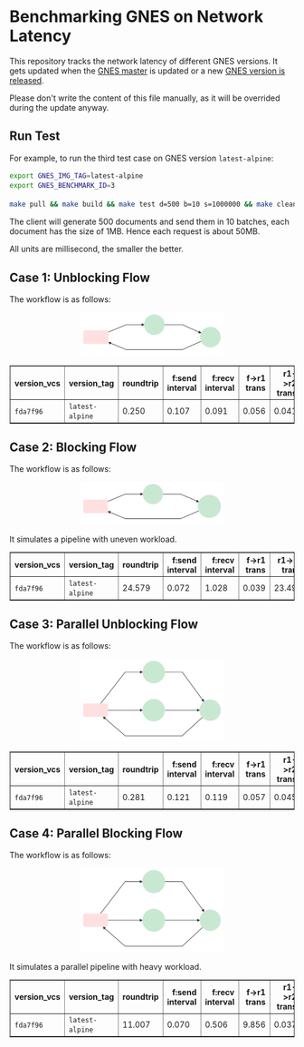 # Benchmarking GNES on Network Latency

This repository tracks the network latency of different GNES versions. It gets updated when the [GNES master](https://github.com/gnes-ai/gnes) is updated or a new [GNES version is released](https://github.com/gnes-ai/gnes/releases). 

Please don't write the content of this file manually, as it will be overrided during the update anyway. 

## Run Test

For example, to run the third test case on GNES version `latest-alpine`:  

```bash
export GNES_IMG_TAG=latest-alpine
export GNES_BENCHMARK_ID=3

make pull && make build && make test d=500 b=10 s=1000000 && make clean
```

The client will generate 500 documents and send them in 10 batches, each document has the size of 1MB. Hence each request is about 50MB.

All units are millisecond, the smaller the better.

## Case 1: Unblocking Flow

The workflow is as follows:

<p align="center">
<a href="https://gnes.ai">
<img src=".github/mermaid-diagram-20190926170713.svg" alt="workflow 1 in test" width=50%>
</a>
</p>

<table border="1" class="dataframe">
  <thead>
    <tr style="text-align: right;">
      <th>version_vcs</th>
      <th>version_tag</th>
      <th>roundtrip</th>
      <th>f:send interval</th>
      <th>f:recv interval</th>
      <th>f->r1 trans</th>
      <th>r1->r2 trans</th>
      <th>r2->f trans</th>
      <th>timestamp_build</th>
      <th>timestamp_eval</th>
    </tr>
  </thead>
  <tbody>
    <tr>
      <td><code>fda7f96</code></td>
      <td><code>latest-alpine</code></td>
      <td>0.250</td>
      <td>0.107</td>
      <td>0.091</td>
      <td>0.056</td>
      <td>0.041</td>
      <td>0.148</td>
      <td>2019-09-26 11:17:55</td>
      <td>2019-09-26 11:37:08.995740</td>
    </tr>
  </tbody>
</table>

## Case 2: Blocking Flow

The workflow is as follows:

<p align="center">
<a href="https://gnes.ai">
<img src=".github/mermaid-diagram-20190926175311.svg" alt="workflow 2 in test" width=50%>
</a>
</p>

It simulates a pipeline with uneven workload.



<table border="1" class="dataframe">
  <thead>
    <tr style="text-align: right;">
      <th>version_vcs</th>
      <th>version_tag</th>
      <th>roundtrip</th>
      <th>f:send interval</th>
      <th>f:recv interval</th>
      <th>f->r1 trans</th>
      <th>r1->r2 trans</th>
      <th>r2->f trans</th>
      <th>timestamp_build</th>
      <th>timestamp_eval</th>
    </tr>
  </thead>
  <tbody>
    <tr>
      <td><code>fda7f96</code></td>
      <td><code>latest-alpine</code></td>
      <td>24.579</td>
      <td>0.072</td>
      <td>1.028</td>
      <td>0.039</td>
      <td>23.490</td>
      <td>0.040</td>
      <td>2019-09-26 11:17:55</td>
      <td>2019-09-26 11:59:43.815398</td>
    </tr>
  </tbody>
</table>

## Case 3: Parallel Unblocking Flow

The workflow is as follows:

<p align="center">
<a href="https://gnes.ai">
<img src=".github/mermaid-diagram-20190926175843.svg" alt="workflow 3 in test"  width=50%>
</a>
</p>




<table border="1" class="dataframe">
  <thead>
    <tr style="text-align: right;">
      <th>version_vcs</th>
      <th>version_tag</th>
      <th>roundtrip</th>
      <th>f:send interval</th>
      <th>f:recv interval</th>
      <th>f->r1 trans</th>
      <th>r1->r2 trans</th>
      <th>r2->f trans</th>
      <th>timestamp_build</th>
      <th>timestamp_eval</th>
    </tr>
  </thead>
  <tbody>
    <tr>
      <td><code>fda7f96</code></td>
      <td><code>latest-alpine</code></td>
      <td>0.281</td>
      <td>0.121</td>
      <td>0.119</td>
      <td>0.057</td>
      <td>0.045</td>
      <td>0.173</td>
      <td>2019-09-26 11:17:55</td>
      <td>2019-09-26 12:01:11.401479</td>
    </tr>
  </tbody>
</table>

## Case 4: Parallel Blocking Flow

The workflow is as follows:

<p align="center">
<a href="https://gnes.ai">
<img src=".github/mermaid-diagram-20190926180109.svg" alt="workflow 3 in test"  width=50%>
</a>
</p>

It simulates a parallel pipeline with heavy workload.


<table border="1" class="dataframe">
  <thead>
    <tr style="text-align: right;">
      <th>version_vcs</th>
      <th>version_tag</th>
      <th>roundtrip</th>
      <th>f:send interval</th>
      <th>f:recv interval</th>
      <th>f->r1 trans</th>
      <th>r1->r2 trans</th>
      <th>r2->f trans</th>
      <th>timestamp_build</th>
      <th>timestamp_eval</th>
    </tr>
  </thead>
  <tbody>
    <tr>
      <td><code>fda7f96</code></td>
      <td><code>latest-alpine</code></td>
      <td>11.007</td>
      <td>0.070</td>
      <td>0.506</td>
      <td>9.856</td>
      <td>0.037</td>
      <td>0.041</td>
      <td>2019-09-26 11:17:55</td>
      <td>2019-09-26 12:03:37.293088</td>
    </tr>
  </tbody>
</table>